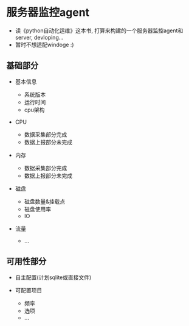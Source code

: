 # 服务器监控agent

- 读《python自动化运维》这本书, 打算来构建的一个服务器监控agent和server, devloping...
- 暂时不想适配windoge :)

## 基础部分

- 基本信息
    - 系统版本
    - 运行时间
    - cpu架构

- CPU
    - 数据采集部分完成
    - 数据上报部分未完成

- 内存
    - 数据采集部分完成
    - 数据上报部分未完成
    
- 磁盘
    - 磁盘数量&挂载点
    - 磁盘使用率
    - IO
    
- 流量
    - ...


## 可用性部分

- 自主配置(计划sqlite或直接文件)

- 可配置项目
  - 频率
  - 选项
  - ...
